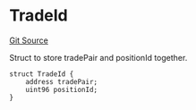 # TradeId
[Git Source](https://github.com/solidant/unlimited-contracts/blob/06933827b140eb30ab8723aa85a9cdce2333525a/src/interfaces/ITradeManager.sol)

Struct to store tradePair and positionId together.


```solidity
struct TradeId {
    address tradePair;
    uint96 positionId;
}
```

